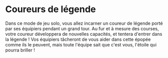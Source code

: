 # Coureurs de légende

Dans ce mode de jeu solo, vous allez incarner un coureur de légende porté par ses équipiers pendant un grand tour. Au fur et à mesure des courses, votre coureur développera de nouvelles capacités, et tentera d'entrer dans la légende ! Vos équipiers tâcheront de vous aider dans cette épopée comme ils le peuvent, mais toute l'équipe sait que c'est vous, l'étoile qui pourra briller !

